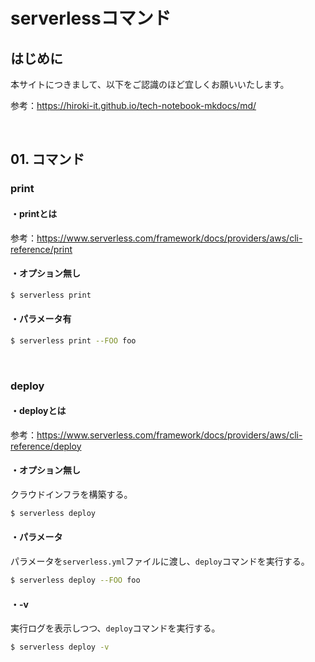 # serverlessコマンド

## はじめに

本サイトにつきまして、以下をご認識のほど宜しくお願いいたします。

参考：https://hiroki-it.github.io/tech-notebook-mkdocs/md/

<br>

## 01. コマンド

### print

#### ・printとは

参考：https://www.serverless.com/framework/docs/providers/aws/cli-reference/print

#### ・オプション無し

```bash
$ serverless print
```

#### ・パラメータ有

```bash
$ serverless print --FOO foo
```

<br>

### deploy

#### ・deployとは

参考：https://www.serverless.com/framework/docs/providers/aws/cli-reference/deploy

#### ・オプション無し

クラウドインフラを構築する。

```bash
$ serverless deploy
```

#### ・パラメータ

パラメータを```serverless.yml```ファイルに渡し、```deploy```コマンドを実行する。

```bash
$ serverless deploy --FOO foo
```

#### ・-v

実行ログを表示しつつ、```deploy```コマンドを実行する。

```bash
$ serverless deploy -v
```

